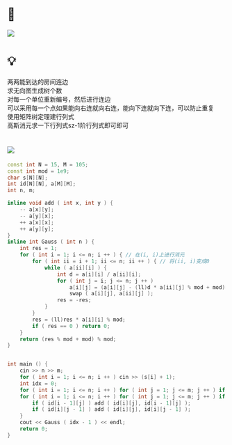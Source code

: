 # 🔗
<a href="https://www.luogu.com.cn/problem/P4111"><img src="https://i.loli.net/2021/10/15/qBuLKOT7UWcERp6.png"></a>

# 💡
两两能到达的房间连边  
求无向图生成树个数  
对每一个单位重新编号，然后进行连边  
可以采用每一个点如果能向右连就向右连，能向下连就向下连，可以防止重复  
使用矩阵树定理建行列式  
高斯消元求一下行列式sz-1阶行列式即可即可  
  
# <img src="https://img-blog.csdnimg.cn/20210713144601841.png" >
```cpp
const int N = 15, M = 105;
const int mod = 1e9;
char s[N][N];
int id[N][N], a[M][M];
int n, m;

inline void add ( int x, int y ) {
	-- a[x][y];
	-- a[y][x];
	++ a[x][x];
	++ a[y][y];
}
inline int Gauss ( int n ) {
	int res = 1;
	for ( int i = 1; i <= n; i ++ ) { // 在(i, i)上进行消元
		for ( int ii = i + 1; ii <= n; ii ++ ) { // 将(ii, i)变成0
			while ( a[ii][i] ) {
				int d = a[i][i] / a[ii][i];
				for ( int j = i; j <= n; j ++ )
					a[i][j] = (a[i][j] - (ll)d * a[ii][j] % mod + mod) % mod,
					swap ( a[i][j], a[ii][j] );
				res = -res;
			}
		}
		res = (ll)res * a[i][i] % mod;
		if ( res == 0 ) return 0;
	}
	return (res % mod + mod) % mod;
}


int main () {
	cin >> n >> m;
	for ( int i = 1; i <= n; i ++ ) cin >> (s[i] + 1);
	int idx = 0;
	for ( int i = 1; i <= n; i ++ ) for ( int j = 1; j <= m; j ++ ) if ( s[i][j] == '.' ) id[i][j] = ++ idx;
	for ( int i = 1; i <= n; i ++ ) for ( int j = 1; j <= m; j ++ ) if ( s[i][j] == '.' ) {
		if ( id[i - 1][j] ) add ( id[i][j], id[i - 1][j] );
		if ( id[i][j - 1] ) add ( id[i][j], id[i][j - 1] );
	}
	cout << Gauss ( idx - 1 ) << endl;
	return 0;
}
```
